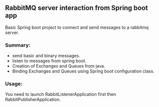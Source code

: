 ## RabbitMQ server interaction from Spring boot app

Basic Spring boot project to connect and send messages to a rabbitmq server.

### Summary:
* send basic and binary messages.
* listen to messages from spring boot.
* Creation of Exchanges and Queues from java.
* Binding Exchanges and Queues using Spring boot configuration class.

### Usage:
You need to launch RabbitListenerApplication first then RabbitPublisherApplication.


